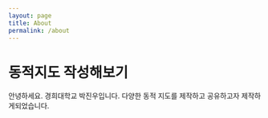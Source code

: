 ```yaml
---
layout: page
title: About
permalink: /about
---
```


# 동적지도 작성해보기

안녕하세요. 경희대학교 박진우입니다.
다양한 동적 지도를 제작하고 공유하고자 제작하게되었습니다.
